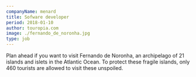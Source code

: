 ```yaml
---
companyName: menard
title: Sofware developer
period: 2018-01-10
author: touropia.com
image: ./fernando_de_noronha.jpg
type: job
---
```


Plan ahead if you want to visit Fernando de Noronha, an archipelago of 21 islands and islets in the Atlantic Ocean. To protect these fragile islands, only 460 tourists are allowed to visit these unspoiled.
